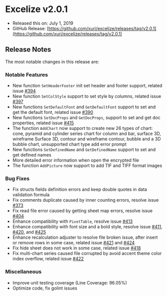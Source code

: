 # Excelize v2.0.1

* Released this on: July 1, 2019
* GitHub Release: [https://github.com/xuri/excelize/releases/tag/v2.0.1](https://github.com/xuri/excelize/releases/tag/v2.0.1)

## Release Notes

The most notable changes in this release are:

### Notable Features

* New function `SetHeaderFooter` init set header and footer support, related issue [#394](https://github.com/xuri/excelize/issues/394)
* New function `SetColStyle` support to set style by columns, related issue [#397](https://github.com/xuri/excelize/issues/397)
* New functions `SetDefaultFont` and `GetDefaultFont` support to set and get the default font, related issue [#390](https://github.com/xuri/excelize/issues/390)
* New functions `SetDocProps` and `GetDocProps`, support to set and get doc properties, related issue [#415](https://github.com/xuri/excelize/issues/415)
* The function `AddChart` now support to create new 26 types of chart: cone, pyramid and cylinder series chart for column and bar, surface 3D, wireframe Surface 3D, contour and wireframe contour, bubble and a 3D bubble chart, unsupported chart type add error prompt
* New functions `SetDefinedName` and `GetDefinedName` support to set and get defined names
* More detailed error information when open the encrypted file
* The function `AddPicture` now support to add TIF and TIFF format images

### Bug Fixes

* Fix structs fields definition errors and keep double quotes in data validation formula
* Fix comments duplicate caused by inner counting errors, resolve issue [#373](https://github.com/xuri/excelize/issues/373)
* Fix read file error caused by getting sheet map errors, resolve issue [#404](https://github.com/xuri/excelize/issues/404)
* Enhance compatibility with `PivotTable`, resolve issue [#413](https://github.com/xuri/excelize/issues/413)
* Enhance compatibility with font size and a bold style, resolve issue [#411](https://github.com/xuri/excelize/issues/411), [#420](https://github.com/xuri/excelize/issues/420), and [#425](https://github.com/xuri/excelize/issues/425)
* Enhance recalculation adjuster to resolve file broken issue, after insert or remove rows in some case, related issue [#421](https://github.com/xuri/excelize/issues/421) and [#424](https://github.com/xuri/excelize/issues/424)
* Fix hide sheet does not work in some case, related issue [#418](https://github.com/xuri/excelize/issues/418)
* Fix multi-chart series caused file corrupted by avoid accent theme color index overflow, related issue [#422](https://github.com/xuri/excelize/issues/422)

### Miscellaneous

* Improve unit testing coverage (Line Coverage: 96.05%)
* Optimize code, fix golint issues
